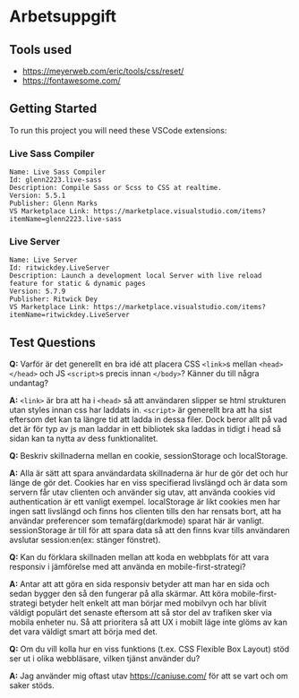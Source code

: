 # Arbetsuppgift

## Tools used

* https://meyerweb.com/eric/tools/css/reset/
* https://fontawesome.com/

## Getting Started

To run this project you will need these VSCode extensions:


### Live Sass Compiler
```
Name: Live Sass Compiler
Id: glenn2223.live-sass
Description: Compile Sass or Scss to CSS at realtime.
Version: 5.5.1
Publisher: Glenn Marks
VS Marketplace Link: https://marketplace.visualstudio.com/items?itemName=glenn2223.live-sass
```

### Live Server
```
Name: Live Server
Id: ritwickdey.LiveServer
Description: Launch a development local Server with live reload feature for static & dynamic pages
Version: 5.7.9
Publisher: Ritwick Dey
VS Marketplace Link: https://marketplace.visualstudio.com/items?itemName=ritwickdey.LiveServer
```

## Test Questions

**Q:** Varför är det generellt en bra idé att placera CSS `<link>`s mellan `<head></head>` och JS `<script>`s precis innan `</body>`? Känner du till några undantag?

**A:** `<link>` är bra att ha i `<head>` så att användaren slipper se html strukturen utan styles innan css har laddats in. `<script>` är generellt bra att ha sist eftersom det kan ta längre tid att ladda in dessa filer. Dock beror allt på vad det är för typ av js man laddar in ett bibliotek ska laddas in tidigt i head så sidan kan ta nytta av dess funktionalitet.

**Q:** Beskriv skillnaderna mellan en cookie, sessionStorage och localStorage.

**A:** Alla är sätt att spara användardata skillnaderna är hur de gör det och hur länge de gör det. Cookies har en viss specifierad livslängd och är data som servern får utav clienten och använder sig utav, att använda cookies vid authentication är ett vanligt exempel. localStorage är likt cookies men har ingen satt livslängd och finns hos clienten tills den har rensats bort, att ha användar preferencer som temafärg(darkmode) sparat här är vanligt. sessionStorage är till för att spara data så att den finns kvar tills användaren avslutar session:en(ex: stänger fönstret).

**Q:** Kan du förklara skillnaden mellan att koda en webbplats för att vara responsiv i jämförelse
med att använda en mobile-first-strategi?

**A:** Antar att att göra en sida responsiv betyder att man har en sida och sedan bygger den så den fungerar på alla skärmar. Att köra mobile-first-strategi betyder helt enkelt att man börjar med mobilvyn och har blivit väldigt populärt det senaste eftersom att så stor del av trafiken sker via mobila enheter nu. Så att prioritera så att UX i mobilt läge inte glöms av kan det vara väldigt smart att börja med det.

**Q:** Om du vill kolla hur en viss funktions (t.ex. CSS Flexible Box Layout) stöd ser ut i olika
webbläsare, vilken tjänst använder du?

**A:** Jag använder mig oftast utav https://caniuse.com/ för att se vart och om saker stöds.
